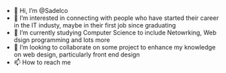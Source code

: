 - 👋 Hi, I’m @Sadelco
- 👀 I’m interested in connecting with people who have started their career in the IT industy, maybe in their first job since graduating
- 🌱 I’m currently studying Computer Science to include Netowrking, Web dsign programming and lots more
- 💞️ I’m looking to collaborate on some project to enhance my knowledge on web design, particularly front end design
- 📫 How to reach me 

<!---
Sadelco/Sadelco is a ✨ special ✨ repository because its `README.md` (this file) appears on your GitHub profile.
You can click the Preview link to take a look at your changes.
--->
